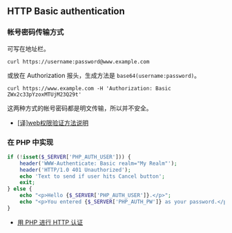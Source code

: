 ## HTTP Basic authentication

### 帐号密码传输方式

可写在地址栏。

```http
curl https://username:password@www.example.com
```

或放在 Authorization 报头，生成方法是 `base64(username:password)`。

```http
curl https://www.example.com -H 'Authorization: Basic ZWx2c33pYzoxMTUjM23Q29t'
```

这两种方式的帐号密码都是明文传输，所以并不安全。

- [[译]web权限验证方法说明](https://segmentfault.com/a/1190000004086946)

### 在 PHP 中实现

```php
if (!isset($_SERVER['PHP_AUTH_USER'])) {
    header('WWW-Authenticate: Basic realm="My Realm"');
    header('HTTP/1.0 401 Unauthorized');
    echo 'Text to send if user hits Cancel button';
    exit;
} else {
    echo "<p>Hello {$_SERVER['PHP_AUTH_USER']}.</p>";
    echo "<p>You entered {$_SERVER['PHP_AUTH_PW']} as your password.</p>";
}
```

- [用 PHP 进行 HTTP 认证](http://php.net/manual/zh/features.http-auth.php)

